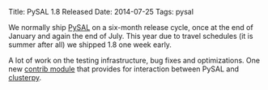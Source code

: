 Title: PySAL 1.8 Released
Date: 2014-07-25
Tags: pysal


We normally ship [PySAL][pysal] on a six-month release cycle, once at the end of January and again the end of July. This year due to travel schedules (it is summer after all) we shipped 1.8 one week early. 

A lot of work on the testing infrastructure, bug fixes and optimizations. One new [contrib  module][contrib] that provides for interaction between  PySAL and [clusterpy][cp].


[cp]: http://www.rise-group.org/risem/clusterpy/
[pysal]: http://pysal.readthedocs.org/en/v1.8/
[contrib]: http://pysal.readthedocs.org/en/v1.8/library/contrib/index.html 

